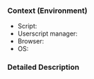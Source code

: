 ### Context (Environment)
<!--- Name + version -->
- Script:
- Userscript manager:
- Browser:
- OS:

### Detailed Description
